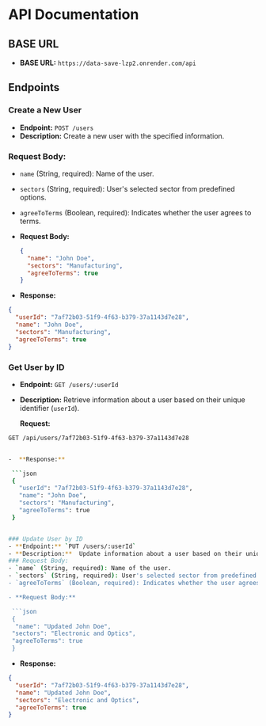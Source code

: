 # API Documentation

## BASE URL

- **BASE URL:** `https://data-save-lzp2.onrender.com/api`

## Endpoints

### Create a New User

- **Endpoint:** `POST /users`
- **Description:** Create a new user with the specified information.

### Request Body:

- `name` (String, required): Name of the user.
- `sectors` (String, required): User's selected sector from predefined options.
- `agreeToTerms` (Boolean, required): Indicates whether the user agrees to terms.

- **Request Body:**

  ```json
  {
    "name": "John Doe",
    "sectors": "Manufacturing",
    "agreeToTerms": true
  }
  ```

- **Response:**

```json
{
  "userId": "7af72b03-51f9-4f63-b379-37a1143d7e28",
  "name": "John Doe",
  "sectors": "Manufacturing",
  "agreeToTerms": true
}
```

### Get User by ID

- **Endpoint:** `GET /users/:userId`
- **Description:** Retrieve information about a user based on their unique identifier (`userId`).

  **Request:**

````bash
GET /api/users/7af72b03-51f9-4f63-b379-37a1143d7e28


-  **Response:**

 ```json
 {
   "userId": "7af72b03-51f9-4f63-b379-37a1143d7e28",
   "name": "John Doe",
   "sectors": "Manufacturing",
   "agreeToTerms": true
 }


### Update User by ID
- **Endpoint:** `PUT /users/:userId`
- **Description:**  Update information about a user based on their unique identifier `(userId)`.
### Request Body:
- `name` (String, required): Name of the user.
- `sectors` (String, required): User's selected sector from predefined options.
- `agreeToTerms` (Boolean, required): Indicates whether the user agrees to terms.

- **Request Body:**

 ```json
 {
  "name": "Updated John Doe",
 "sectors": "Electronic and Optics",
 "agreeToTerms": true
 }
````

- **Response:**

```json
{
  "userId": "7af72b03-51f9-4f63-b379-37a1143d7e28",
  "name": "Updated John Doe",
  "sectors": "Electronic and Optics",
  "agreeToTerms": true
}
```
